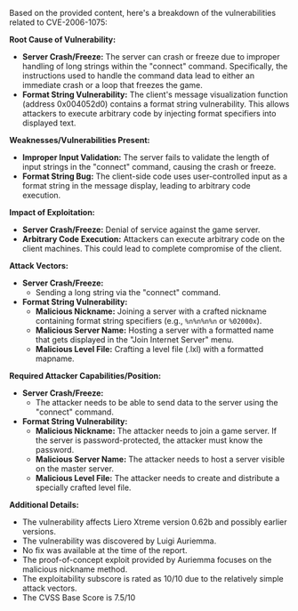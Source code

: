 Based on the provided content, here's a breakdown of the vulnerabilities related to CVE-2006-1075:

**Root Cause of Vulnerability:**

*   **Server Crash/Freeze:** The server can crash or freeze due to improper handling of long strings within the "connect" command. Specifically, the instructions used to handle the command data lead to either an immediate crash or a loop that freezes the game.
*   **Format String Vulnerability:** The client's message visualization function (address 0x004052d0) contains a format string vulnerability. This allows attackers to execute arbitrary code by injecting format specifiers into displayed text.

**Weaknesses/Vulnerabilities Present:**

*   **Improper Input Validation:** The server fails to validate the length of input strings in the "connect" command, causing the crash or freeze.
*   **Format String Bug:** The client-side code uses user-controlled input as a format string in the message display, leading to arbitrary code execution.

**Impact of Exploitation:**

*   **Server Crash/Freeze:** Denial of service against the game server.
*   **Arbitrary Code Execution:** Attackers can execute arbitrary code on the client machines. This could lead to complete compromise of the client.

**Attack Vectors:**

*   **Server Crash/Freeze:**
    *   Sending a long string via the "connect" command.
*   **Format String Vulnerability:**
    *   **Malicious Nickname:** Joining a server with a crafted nickname containing format string specifiers (e.g., `%n%n%n%n` or `%02000x`).
    *   **Malicious Server Name:** Hosting a server with a formatted name that gets displayed in the "Join Internet Server" menu.
    *   **Malicious Level File:**  Crafting a level file (.lxl) with a formatted mapname.

**Required Attacker Capabilities/Position:**

*   **Server Crash/Freeze:**
    *   The attacker needs to be able to send data to the server using the "connect" command.
*   **Format String Vulnerability:**
    *   **Malicious Nickname:** The attacker needs to join a game server. If the server is password-protected, the attacker must know the password.
    *   **Malicious Server Name:**  The attacker needs to host a server visible on the master server.
    *   **Malicious Level File:**  The attacker needs to create and distribute a specially crafted level file.

**Additional Details:**

*   The vulnerability affects Liero Xtreme version 0.62b and possibly earlier versions.
*   The vulnerability was discovered by Luigi Auriemma.
*   No fix was available at the time of the report.
*   The proof-of-concept exploit provided by Auriemma focuses on the malicious nickname method.
*   The exploitability subscore is rated as 10/10 due to the relatively simple attack vectors.
*   The CVSS Base Score is 7.5/10